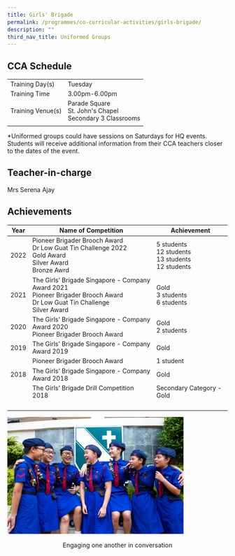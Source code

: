 ```yaml
---
title: Girls' Brigade
permalink: /programmes/co-curricular-activities/girls-brigade/
description: ""
third_nav_title: Uniformed Groups
---
```

CCA Schedule
------------

| | |
| --- | --- | 
| Training Day(s) | Tuesday |  
| Training Time | 3.00pm-6.00pm |  
| Training Venue(s) | Parade Square<br>St. John's Chapel<br>Secondary 3 Classrooms | 
| | |

\*Uniformed groups could have sessions on Saturdays for HQ events. Students will receive additional information from their CCA teachers closer to the dates of the event. 

Teacher-in-charge
------------------

Mrs Serena Ajay 
 

Achievements
------------

| Year | Name of Competition | Achievement |
| --- | --- | --- |
| 2022 | Pioneer Brigader Brooch Award <br> Dr Low Guat Tin Challenge 2022 <br> Gold Award <br> Silver Award <br> Bronze Awrd | 5 students <br> 12 students <br> 13 students <br> 12 students |
| 2021 | The Girls' Brigade Singapore - Company Award 2021 <br> Pioneer Brigader Brooch Award <br> Dr Low Guat Tin Challenge <br> Silver Award   | Gold <br> 3 students <br> 6 students |
| 2020 | The Girls' Brigade Singapore - Company Award 2020 <br> Pioneer Brigader Brooch Award | Gold <br> 2 students |
| 2019 | The Girls' Brigade Singapore - Company Award 2019 | Gold |
|   | Pioneer Brigader Brooch Award | 1 student  |
| 2018 | The Girls' Brigade Singapore - Company Award 2018  | Gold  |
|   | The Girls' Brigade Drill Competition 2018 | Secondary Category - Gold  |
|   |   |   |

<img style="width:80%" src="/images/girlsbrigade4.jpg"/>

<p align="center">Engaging one another in conversation</p>
